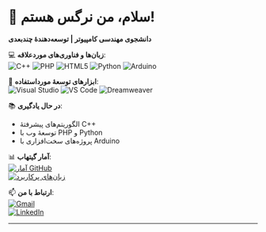 # 👋 سلام، من نرگس هستم!  
**دانشجوی مهندسی کامپیوتر | توسعه‌دهندهٔ چندبعدی**  

💻 **زبان‌ها و فناوری‌های موردعلاقه**:  
![C++](https://img.shields.io/badge/-C++-00599C?logo=c%2B%2B&logoColor=white)
![PHP](https://img.shields.io/badge/-PHP-777BB4?logo=php&logoColor=white)
![HTML5](https://img.shields.io/badge/-HTML5-E34F26?logo=html5&logoColor=white)
![Python](https://img.shields.io/badge/-Python-3776AB?logo=python&logoColor=white)
![Arduino](https://img.shields.io/badge/-Arduino-00979D?logo=arduino&logoColor=white)

🔧 **ابزارهای توسعهٔ مورداستفاده**:  
![Visual Studio](https://img.shields.io/badge/-Visual%20Studio-5C2D91?logo=visual-studio&logoColor=white)
![VS Code](https://img.shields.io/badge/-VS%20Code-007ACC?logo=visual-studio-code&logoColor=white)
![Dreamweaver](https://img.shields.io/badge/-Dreamweaver-FF61F6?logo=adobe-dreamweaver&logoColor=white)

📚 **در حال یادگیری**:  
- الگوریتم‌های پیشرفتهٔ C++  
- توسعهٔ وب با PHP و Python   
- پروژه‌های سخت‌افزاری با Arduino  

📊 **آمار گیتهاب**:  
[![آمار GitHub](https://github-readme-stats.vercel.app/api?username=narges&show_icons=true&theme=radical)](https://github.com/narges)  
[![زبان‌های پرکاربرد](https://github-readme-stats.vercel.app/api/top-langs/?username=narges&layout=compact&theme=nightowl)](https://github.com/narges)

📫 **ارتباط با من**:  
[![Gmail](https://img.shields.io/badge/-nargesk515@gmail.com-D14836?logo=gmail&logoColor=white)](mailto:nargesk515@gmail.com)  
[![LinkedIn](https://img.shields.io/badge/-LinkedIn-0077B5?logo=linkedin&logoColor=white)](https://linkedin.com/in/narges-computer-engineering)  

---


<!--
**nargeskarimii/nargeskarimii** is a ✨ _special_ ✨ repository because its `README.md` (this file) appears on your GitHub profile.

Here are some ideas to get you started:

- 🔭 I’m currently working on ...
- 🌱 I’m currently learning ...
- 👯 I’m looking to collaborate on ...
- 🤔 I’m looking for help with ...
- 💬 Ask me about ...
- 📫 How to reach me: ...
- 😄 Pronouns: ...
- ⚡ Fun fact: ...
-->
